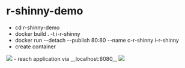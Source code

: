 # r-shinny-demo

- cd r-shinny-demo
- docker build . -t i-r-shinny
- docker run --detach --publish 80:80 --name c-r-shinny i-r-shinny
- create container
<img src="https://drive.google.com/uc?export=view&id=1mFWgyXlPTqvHcCCQEBLkMcxFzepCH4kS">
- reach application via __localhost:8080__
<img src="https://drive.google.com/uc?export=view&id=1-7DzSKUstaH6ds4b-iuPT9vLFlvTFoz8">
